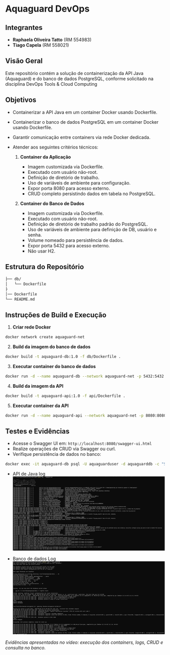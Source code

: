 # Aquaguard DevOps

## Integrantes
- **Raphaela Oliveira Tatto** (RM 554983)
- **Tiago Capela** (RM 558021)

## Visão Geral
Este repositório contém a solução de containerização da API Java (Aquaguard) e do banco de dados PostgreSQL, conforme solicitado na disciplina DevOps Tools & Cloud Computing 

## Objetivos
- Containerizar a API Java em um container Docker usando Dockerfile.
- Containerizar o banco de dados PostgreSQL em um container Docker usando Dockerfile.
- Garantir comunicação entre containers via rede Docker dedicada.
- Atender aos seguintes critérios técnicos:

  1. **Container da Aplicação**  
     - Imagem customizada via Dockerfile.  
     - Executado com usuário não-root.  
     - Definição de diretório de trabalho.  
     - Uso de variáveis de ambiente para configuração.  
     - Expor porta 8080 para acesso externo.  
     - CRUD completo persistindo dados em tabela no PostgreSQL.

  2. **Container do Banco de Dados**  
     - Imagem customizada via Dockerfile.  
     - Executado com usuário não-root.  
     - Definição de diretório de trabalho padrão do PostgreSQL.  
     - Uso de variáveis de ambiente para definição de DB, usuário e senha.  
     - Volume nomeado para persistência de dados.  
     - Expor porta 5432 para acesso externo.  
     - Não usar H2.

## Estrutura do Repositório
```
├── db/
│   └── Dockerfile
├
│── Dockerfile
└── README.md
```

## Instruções de Build e Execução

1. **Criar rede Docker**
```bash
docker network create aquaguard-net
```

2. **Build da imagem do banco de dados**
```bash
docker build -t aquaguard-db:1.0 -f db/Dockerfile .
```

3. **Executar container do banco de dados**
```bash
docker run -d --name aquaguard-db --network aquaguard-net -p 5432:5432 -v pgdata:/var/lib/postgresql/data aquaguard-db:1.0
```

4. **Build da imagem da API**
```bash
docker build -t aquaguard-api:1.0 -f api/Dockerfile .
```

5. **Executar container da API**
```bash
docker run -d --name aquaguard-api --network aquaguard-net -p 8080:8080   -e SPRING_DATASOURCE_URL=jdbc:postgresql://aquaguard-db:5432/aquaguarddb   -e SPRING_DATASOURCE_USERNAME=aquaguarduser   -e SPRING_DATASOURCE_PASSWORD=supersecret   -e SPRING_DATASOURCE_DRIVER_CLASS_NAME=org.postgresql.Driver   -e SPRING_JPA_DATABASE_PLATFORM=org.hibernate.dialect.PostgreSQLDialect   aquaguard-api:1.0
```

## Testes e Evidências
- Acesse o Swagger UI em: `http://localhost:8080/swagger-ui.html`
- Realize operações de CRUD via Swagger ou curl.
- Verifique persistência de dados no banco:
```bash
docker exec -it aquaguard-db psql -U aquaguarduser -d aquaguarddb -c "SELECT * FROM tb_aqua_usuario;"
```
- API de Java log
![Log API de java](https://github.com/raphatatto/devops-aquaguard/blob/main/img/log-api.png)

- Banco de dados Log
![Log do banco](https://github.com/raphatatto/devops-aquaguard/blob/main/img/logs-db.png)

*Evidências apresentadas no vídeo: execução dos containers, logs, CRUD e consulta no banco.* 
